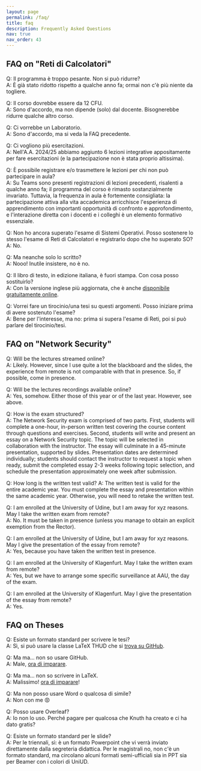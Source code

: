 ```yaml
---
layout: page
permalink: /faq/
title: faq
description: Frequently Asked Questions
nav: true
nav_order: 43
---
```


## FAQ on "Reti di Calcolatori"

Q: Il programma è troppo pesante. Non si può ridurre?  
A: È già stato ridotto rispetto a qualche anno fa; ormai non c'è più niente da togliere.

Q: Il corso dovrebbe essere da 12 CFU.  
A: Sono d'accordo, ma non dipende (solo) dal docente. Bisognerebbe ridurre qualche altro corso.

Q: Ci vorrebbe un Laboratorio.  
A: Sono d'accordo, ma si veda la FAQ precedente.

Q: Ci vogliono più esercitazioni.  
A: Nell'A.A. 2024/25 abbiamo aggiunto 6 lezioni integrative appositamente per fare esercitazioni (e la partecipazione non è stata proprio altissima).

Q: È possibile registrare e/o trasmettere le lezioni per chi non può partecipare in aula?  
A: Su Teams sono presenti registrazioni di lezioni precedenti, risalenti a qualche anno fa; il programma del corso è rimasto sostanzialmente invariato.
Tuttavia, la frequenza in aula è fortemente consigliata: la partecipazione attiva alla vita accademica arricchisce l'esperienza di apprendimento con importanti opportunità di confronto e approfondimento, e l'interazione diretta con i docenti e i colleghi è un elemento formativo essenziale.

Q: Non ho ancora superato l'esame di Sistemi Operativi. Posso sostenere lo stesso l'esame di Reti di Calcolatori e registrarlo dopo che ho superato SO?  
A: No.

Q: Ma neanche solo lo scritto?  
A: Nooo! Inutile insistere, no è no.

Q: Il libro di testo, in edizione italiana, è fuori stampa. Con cosa posso sostituirlo?  
A: Con la versione inglese più aggiornata, che è anche [disponibile gratuitamente online](https://book.systemsapproach.org).

Q: Vorrei fare un tirocinio/una tesi su questi argomenti. Posso iniziare prima di avere sostenuto l'esame?  
A: Bene per l'interesse, ma no: prima si supera l'esame di Reti, poi si può parlare del tirocinio/tesi.

## FAQ on "Network Security"

Q: Will be the lectures streamed online?  
A: Likely. However, since I use quite a lot the blackboard and the slides, the experience from remote is not comparable with that in presence.  So, if possible, come in presence.

Q: Will be the lectures recordings available online?  
A: Yes, somehow. Either those of this year or of the last year. However, see above.

Q: How is the exam structured?  
A: The Network Security exam is comprised of two parts. First, students will complete a one-hour, in-person written test covering the course content through questions and exercises. Second, students will write and present an essay on a Network Security topic. The topic will be selected in collaboration with the instructor. The essay will culminate in a 45-minute presentation, supported by slides. Presentation dates are determined individually; students should contact the instructor to request a topic when ready, submit the completed essay 2-3 weeks following topic selection, and schedule the presentation approximately one week after submission.

Q: How long is the written test valid?
A: The written test is valid for the entire academic year. You must complete the essay and presentation within the same academic year. Otherwise, you will need to retake the written test.

Q: I am enrolled at the University of Udine, but I am away for xyz reasons. May I take the written exam from remote?  
A: No. It must be taken in presence (unless you manage to obtain an explicit exemption from the Rector).

Q: I am enrolled at the University of Udine, but I am away for xyz reasons. May I give the presentation of the essay from remote?  
A: Yes, because you have taken the written test in presence.

Q: I am enrolled at the University of Klagenfurt. May I take the written exam from remote?  
A: Yes, but we have to arrange some specific surveillance at AAU, the day of the exam.

Q: I am enrolled at the University of Klagenfurt. May I give the presentation of the essay from remote?  
A: Yes.

## FAQ on Theses

Q: Esiste un formato standard per scrivere le tesi?  
A: Sì, si può usare la classe LaTeX THUD che si [trova su GitHub](https://github.com/miculan/thud).

Q: Ma ma… non so usare GitHub.  
A: Male, [ora di imparare](https://learn.microsoft.com/it-it/training/modules/introduction-to-github/).

Q: Ma ma… non so scrivere in LaTeX.  
A: Malissimo! [ora di imparare](https://www.learnlatex.org/en/)!

Q: Ma non posso usare Word o qualcosa di simile?  
A: Non con me 😡

Q: Posso usare Overleaf?  
A: Io non lo uso. Perché pagare per qualcosa che Knuth ha creato e ci ha dato gratis?

Q: Esiste un formato standard per le slide?  
A: Per le triennali, sì: è un formato Powerpoint che vi verrà inviato direttamente dalla segreteria didattica.  Per le magistrali no, non c'è un formato standard, ma circolano alcuni formati semi-ufficiali sia in PPT sia per Beamer con i colori di UniUD.